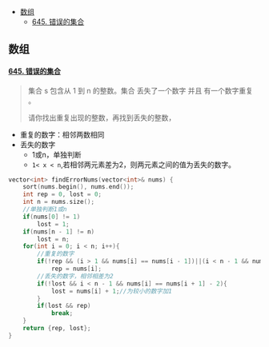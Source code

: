 - [数组](#数组)
    - [645. 错误的集合](#645-错误的集合)
## 数组

#### [645. 错误的集合](https://leetcode-cn.com/problems/set-mismatch/)

> 集合 s 包含从 1 到 n 的整数。集合 丢失了一个数字 并且 有一个数字重复 。
>
> 请你找出重复出现的整数，再找到丢失的整数，

- 重复的数字：相邻两数相同
- 丢失的数字
  - 1或n，单独判断
  - `1< x < n`,若相邻两元素差为2，则两元素之间的值为丢失的数字。

``` c++
vector<int> findErrorNums(vector<int>& nums) {
    sort(nums.begin(), nums.end());
    int rep = 0, lost = 0;
    int n = nums.size();
    //单独判断1或n
    if(nums[0] != 1)
        lost = 1;
    if(nums[n - 1] != n)
        lost = n;
    for(int i = 0; i < n; i++){    
        //重复的数字
        if(!rep && (i > 1 && nums[i] == nums[i - 1])||(i < n - 1 && nums[i] == nums[i + 1]))
            rep = nums[i];
        //丢失的数字，相邻相差为2
        if(!lost && i < n - 1 && nums[i] == nums[i + 1] - 2){
            lost = nums[i] + 1;//为较小的数字加1
        }
        if(lost && rep)
            break;
    }
    return {rep, lost};
}

```

